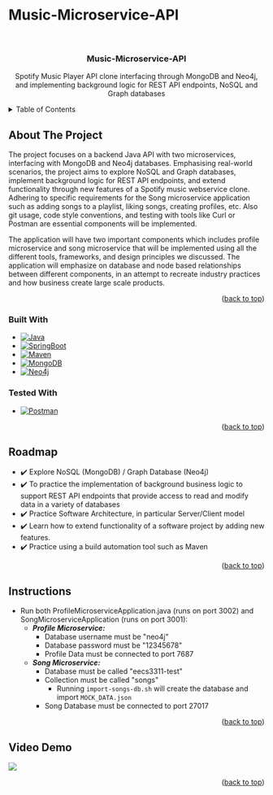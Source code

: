 # Music-Microservice-API
<a name="readme-top"></a>
<!-- PROJECT LOGO -->
<br />
<div align="center">

<h3 align="center">Music-Microservice-API</h3>

  <p align="center">
Spotify Music Player API clone interfacing through MongoDB and Neo4j, and implementing background logic for REST API endpoints, NoSQL and Graph databases
  </p>
</div>


<!-- TABLE OF CONTENTS -->
<details>
  <summary>Table of Contents</summary>
  <ol>
    <li>
      <a href="#about-the-project">About The Project</a>
      <ul>
        <li><a href="#built-with">Built With</a></li>
      </ul>
    </li>
    <li><a href="#roadmap">Roadmap</a></li>
    <li><a href="#instructions">Instructions</a></li>
<li><a href="#demo">Video Demo</a></li>
  </ol>
</details>


<!-- ABOUT THE PROJECT -->
## About The Project


The project focuses on a backend Java API with two microservices, interfacing with MongoDB and Neo4j databases. Emphasising real-world scenarios, the project aims to explore NoSQL and Graph databases, implement background logic for REST API endpoints, and extend functionality through new features of a Spotify music webservice clone. Adhering to specific requirements for the Song microservice application such as adding songs to a playlist, liking songs, creating profiles, etc. Also git usage, code style conventions, and testing with tools like Curl or Postman are essential components will be implemented. 

The application will have two important components which includes profile microservice and song microservice that will be implemented using all the different tools, frameworks, and design principles we discussed. The application will emphasize on database and node based relationships between different components, in an attempt to recreate industry practices and how business create large scale products.


<p align="right">(<a href="#readme-top">back to top</a>)</p>



### Built With

* [![Java][Java.java]][Java-url]
* [![SpringBoot][SpringBoot]][Spring-url]
* [![Maven][Maven]][Maven-url]
* [![MongoDB][MongoDB]][MongoDB-url]
* [![Neo4j][Neo4j]][Neo4j-url]

### Tested With

* [![Postman][Postman]][Postman-url]


<p align="right">(<a href="#readme-top">back to top</a>)</p>

<!-- ROADMAP -->
## Roadmap

- ✔️ Explore NoSQL (MongoDB) / Graph Database (Neo4j)
- ✔️ To practice the implementation of background business logic to support REST API endpoints that provide access to read and modify data in a variety of databases
- ✔️ Practice Software Architecture, in particular Server/Client model
- ✔️ Learn how to extend functionality of a software project by adding new features.
- ✔️ Practice using a build automation tool such as Maven


<p align="right">(<a href="#readme-top">back to top</a>)</p>


<!-- INSTRUCTIONS -->
## Instructions

- Run both ProfileMicroserviceApplication.java (runs on port 3002) and SongMicroserviceApplication (runs on port 3001):
  - _**Profile Microservice:**_
    - Database username must be "neo4j"
    - Database password must be "12345678"
    - Profile Data must be connected to port 7687
  - _**Song Microservice:**_
    - Database must be called "eecs3311-test"
    - Collection must be called "songs"
      - Running ```import-songs-db.sh``` will create the database and import ```MOCK_DATA.json```
    - Song Database must be connected to port 27017
    
    
<p align="right">(<a href="#readme-top">back to top</a>)</p>


<!-- DEMO -->
## Video Demo

[![](https://markdown-videos-api.jorgenkh.no/youtube/JfKhoIC_kjw)](https://youtu.be/JfKhoIC_kjw)


<p align="right">(<a href="#readme-top">back to top</a>)</p>


[Java.java]: https://img.shields.io/badge/java-%23ED8B00.svg?style=for-the-badge&logo=openjdk&logoColor=white
[Java-url]: https://developer.mozilla.org/en-US/docs/Web/JavaScript
[Maven]: https://img.shields.io/badge/Apache%20Maven-C71A36?style=for-the-badge&logo=Apache%20Maven&logoColor=white
[Maven-url]: https://tailwindcss.com/
[SpringBoot]: https://img.shields.io/badge/spring-%236DB33F.svg?style=for-the-badge&logo=spring&logoColor=white
[Spring-url]: https://developer.mozilla.org/en-US/docs/Web/HTML
[MongoDB]: https://img.shields.io/badge/MongoDB-%234ea94b.svg?style=for-the-badge&logo=mongodb&logoColor=white
[MongoDB-url]: https://developer.mozilla.org/en-US/docs/Web/HTML
[Neo4j]: https://img.shields.io/badge/Neo4j-008CC1?style=for-the-badge&logo=neo4j&logoColor=white
[Neo4j-url]: https://developer.mozilla.org/en-US/docs/Web/HTML
[Postman]: https://img.shields.io/badge/Postman-FF6C37?style=for-the-badge&logo=postman&logoColor=white
[Postman-url]: https://developer.mozilla.org/en-US/docs/Web/HTML